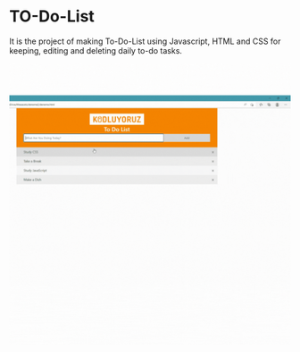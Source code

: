 # TO-Do-List
It is the project of making To-Do-List using Javascript, HTML and CSS for keeping, editing and deleting daily to-do tasks.




![](https://github.com/muhittinorhan/TO-Do-List/blob/main/Ads%C4%B1z%20tasar%C4%B1m%20(6).gif)
